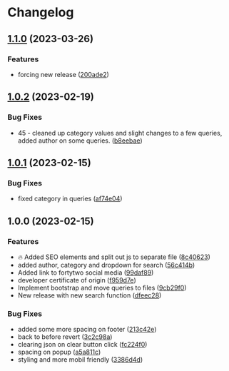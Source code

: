 # Changelog

## [1.1.0](https://github.com/amestofortytwo/interactivekqlcheatsheet/compare/v1.0.2...v1.1.0) (2023-03-26)


### Features

* forcing new release ([200ade2](https://github.com/amestofortytwo/interactivekqlcheatsheet/commit/200ade2448ced3c56bd6cb618da6f5696cc54677))

## [1.0.2](https://github.com/amestofortytwo/interactivekqlcheatsheet/compare/v1.0.1...v1.0.2) (2023-02-19)


### Bug Fixes

* 45 - cleaned up category values and slight changes to a few queries, added author on some queries. ([b8eebae](https://github.com/amestofortytwo/interactivekqlcheatsheet/commit/b8eebaed16c555e682788c6b6fa7b6d895a5adc3))

## [1.0.1](https://github.com/amestofortytwo/interactivekqlcheatsheet/compare/v1.0.0...v1.0.1) (2023-02-15)


### Bug Fixes

* fixed category in queries ([af74e04](https://github.com/amestofortytwo/interactivekqlcheatsheet/commit/af74e04f8d3be14ea31eeced6ae1f19418d25d69))

## 1.0.0 (2023-02-15)


### Features

* :fire: Added SEO elements and split out js to separate file ([8c40623](https://github.com/amestofortytwo/interactivekqlcheatsheet/commit/8c40623beaf57922328d32921e0fe0854cbc28a0))
* added author, category and dropdown for search ([56c414b](https://github.com/amestofortytwo/interactivekqlcheatsheet/commit/56c414bfa95858f497da27179a92664cdff1a479))
* Added link to fortytwo social media ([99daf89](https://github.com/amestofortytwo/interactivekqlcheatsheet/commit/99daf89726b900a786fe9f1074fdc6ab2b136698))
* developer certificate of origin ([f959d7e](https://github.com/amestofortytwo/interactivekqlcheatsheet/commit/f959d7e1baf776acd19d05028cbb9c3f27142c92))
* Implement bootstrap and move queries to files ([9cb29f0](https://github.com/amestofortytwo/interactivekqlcheatsheet/commit/9cb29f07007750e28a33618edc0bd55bc372e1d0))
* New release with new search function ([dfeec28](https://github.com/amestofortytwo/interactivekqlcheatsheet/commit/dfeec28cf2a2712750a5011a1951261381d018b1))


### Bug Fixes

* added some more spacing on footer ([213c42e](https://github.com/amestofortytwo/interactivekqlcheatsheet/commit/213c42e5a1739d46040b23981031f3082f11c7fa))
* back to before revert ([3c2c98a](https://github.com/amestofortytwo/interactivekqlcheatsheet/commit/3c2c98a7f540c6298c6ff78944f40d142e0b8222))
* clearing json on clear button click ([fc224f0](https://github.com/amestofortytwo/interactivekqlcheatsheet/commit/fc224f05f0c356bfb84b611539b88b027dc5e774))
* spacing on popup ([a5a811c](https://github.com/amestofortytwo/interactivekqlcheatsheet/commit/a5a811c37e23f16e4bbd0f45a9e077ec338f4972))
* styling and more mobil friendly ([3386d4d](https://github.com/amestofortytwo/interactivekqlcheatsheet/commit/3386d4dd97409fc2ed8ab03fb8ee030948a0ccbe))
